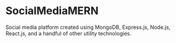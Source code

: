 # SocialMediaMERN
Social media platform created using MongoDB, Express.js, Node.js, React.js, and a handful of other utility technologies. 
